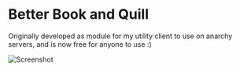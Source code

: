 # Better Book and Quill
Originally developed as module for my utility client to use on anarchy servers, and is now free for anyone to use :)

![Screenshot](https://i.imgur.com/idzj4z5.png)
